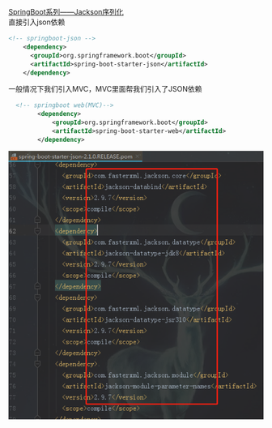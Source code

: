 [SpringBoot系列——Jackson序列化](https://www.cnblogs.com/huanzi-qch/p/11301453.html)  
直接引入json依赖  
```xml
<!-- springboot-json -->
    <dependency>
      <groupId>org.springframework.boot</groupId>
      <artifactId>spring-boot-starter-json</artifactId>
    </dependency>
```
一般情况下我们引入MVC，MVC里面帮我们引入了JSON依赖
```xml
  <!-- springboot web(MVC)-->
        <dependency>
            <groupId>org.springframework.boot</groupId>
            <artifactId>spring-boot-starter-web</artifactId>
        </dependency>
```
![最终引入的依赖是](img/000.png)